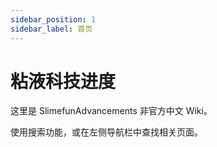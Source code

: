 ```yaml
---
sidebar_position: 1
sidebar_label: 首页
---
```


# 粘液科技进度

这里是 SlimefunAdvancements 非官方中文 Wiki。

使用搜索功能，或在左侧导航栏中查找相关页面。
